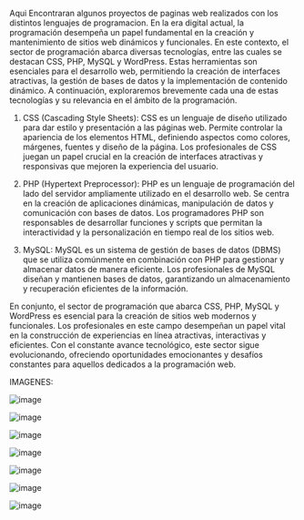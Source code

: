Aqui Encontraran algunos proyectos de paginas web realizados con los distintos lenguajes de programacion.
En la era digital actual, la programación desempeña un papel fundamental en la creación y mantenimiento de sitios web dinámicos y funcionales. En este contexto, el sector de programación abarca diversas tecnologías, entre las cuales se destacan CSS, PHP, MySQL y WordPress. Estas herramientas son esenciales para el desarrollo web, permitiendo la creación de interfaces atractivas, la gestión de bases de datos y la implementación de contenido dinámico. A continuación, exploraremos brevemente cada una de estas tecnologías y su relevancia en el ámbito de la programación.

1. CSS (Cascading Style Sheets):
CSS es un lenguaje de diseño utilizado para dar estilo y presentación a las páginas web. Permite controlar la apariencia de los elementos HTML, definiendo aspectos como colores, márgenes, fuentes y diseño de la página. Los profesionales de CSS juegan un papel crucial en la creación de interfaces atractivas y responsivas que mejoren la experiencia del usuario.

2. PHP (Hypertext Preprocessor):
PHP es un lenguaje de programación del lado del servidor ampliamente utilizado en el desarrollo web. Se centra en la creación de aplicaciones dinámicas, manipulación de datos y comunicación con bases de datos. Los programadores PHP son responsables de desarrollar funciones y scripts que permitan la interactividad y la personalización en tiempo real de los sitios web.

3. MySQL:
MySQL es un sistema de gestión de bases de datos (DBMS) que se utiliza comúnmente en combinación con PHP para gestionar y almacenar datos de manera eficiente. Los profesionales de MySQL diseñan y mantienen bases de datos, garantizando un almacenamiento y recuperación eficientes de la información.


En conjunto, el sector de programación que abarca CSS, PHP, MySQL y WordPress es esencial para la creación de sitios web modernos y funcionales. Los profesionales en este campo desempeñan un papel vital en la construcción de experiencias en línea atractivas, interactivas y eficientes. Con el constante avance tecnológico, este sector sigue evolucionando, ofreciendo oportunidades emocionantes y desafíos constantes para aquellos dedicados a la programación web.


IMAGENES:

![image](https://github.com/bochita08/Programacion-paginas-web/assets/127541271/69a2823f-e36e-441b-8751-a9ada5d40cb8)

![image](https://github.com/bochita08/Programacion-paginas-web/assets/127541271/064bbd46-a05e-4f3c-b7ef-3857f84440fe)

![image](https://github.com/bochita08/Programacion-paginas-web/assets/127541271/31f1b5e9-dd90-4fbe-89f9-a3aa5c693a01)

![image](https://github.com/bochita08/Programacion-paginas-web/assets/127541271/457e7d4f-d659-460e-b307-49590c4b59b0)

![image](https://github.com/bochita08/Programacion-paginas-web/assets/127541271/d73c1fc8-c0e2-4f15-a4c6-e28c9fcb9eb6)

![image](https://github.com/bochita08/Programacion-paginas-web/assets/127541271/16e56476-8ffe-4372-930d-3fed70cfe2b5)

![image](https://github.com/bochita08/Programacion-paginas-web/assets/127541271/d2e0f509-0a0a-4dc6-b659-b311e14ff176)









